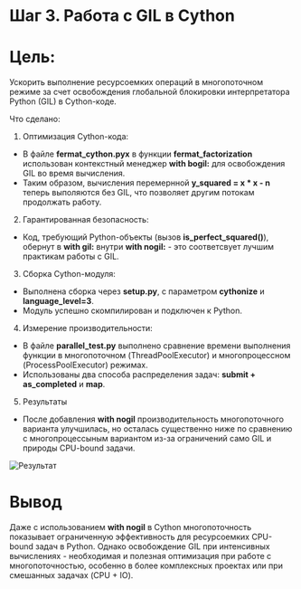 # Шаг 3. Работа с GIL в Cython

# Цель:
Ускорить выполнение ресурсоемких операций в многопоточном режиме за счет освобождения глобальной блокировки интерпретатора Python (GIL) в Cython-коде.

Что сделано:
1. Оптимизация Cython-кода:
- В файле **fermat_cython.pyx** в функции **fermat_factorization** использован контекстный менеджер **with bogil:** для освобождения GIL во время вычисления.
- Таким образом, вычисления перемернной **y_squared = x * x - n** теперь выполяются без GIL, что позволяет другим потокам продолжать работу.
2. Гарантированная безопасность:
- Код, требующий Python-объекты (вызов **is_perfect_squared()**), обернут в **with gil:** внутри **with nogil:** - это соответсвует лучшим практикам работы с GIL.
3. Сборка Cython-модуля:
- Выполнена сборка через **setup.py**, с параметром **cythonize** и **language_level=3**.
- Модуль успешно скомпилирован и подключен к Python.
4. Измерение производительности:
- В файле **parallel_test.py** выполнено сравнение времени выполнения функции в многопоточном (ThreadPoolExecutor) и многопроцессном (ProcessPoolExecutor) режимах.
- Использованы два способа распределения задач: **submit + as_completed** и **map**.
5. Результаты
- После добавления **with nogil** производительность многопоточного варианта улучшилась, но осталась существенно ниже по сравнению с многопроцессыным вариантом из-за ограничений само GIL и природы CPU-bound задачи.

![Результат](Gil1)
# Вывод
Даже с использованием **with nogil** в Cython многопоточность показывает ограниченную эффективность для ресурсоемких CPU-bound задач в Python. Однако освобождение GIL при интенсивных вычислениях - необходимая и полезная оптимизация при  работе с многопоточностью, особенно в более комплексных проектах или при смешанных задачах (CPU + IO).
